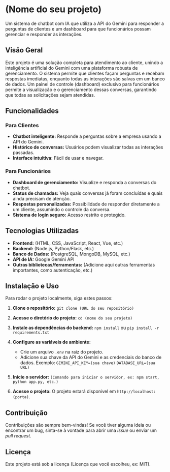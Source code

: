# (Nome do seu projeto)

Um sistema de chatbot com IA que utiliza a API do Gemini para responder a perguntas de clientes e um dashboard para que funcionários possam gerenciar e responder às interações.

## Visão Geral

Este projeto é uma solução completa para atendimento ao cliente, unindo a inteligência artificial do Gemini com uma plataforma robusta de gerenciamento. O sistema permite que clientes façam perguntas e recebam respostas imediatas, enquanto todas as interações são salvas em um banco de dados. Um painel de controle (dashboard) exclusivo para funcionários permite a visualização e o gerenciamento dessas conversas, garantindo que todas as solicitações sejam atendidas.

## Funcionalidades

### Para Clientes
* **Chatbot inteligente:** Responde a perguntas sobre a empresa usando a API do Gemini.
* **Histórico de conversas:** Usuários podem visualizar todas as interações passadas.
* **Interface intuitiva:** Fácil de usar e navegar.

### Para Funcionários
* **Dashboard de gerenciamento:** Visualize e responda a conversas do chatbot.
* **Status de chamadas:** Veja quais conversas já foram concluídas e quais ainda precisam de atenção.
* **Respostas personalizadas:** Possibilidade de responder diretamente a um cliente, assumindo o controle da conversa.
* **Sistema de login seguro:** Acesso restrito e protegido.

## Tecnologias Utilizadas

* **Frontend:** (HTML, CSS, JavaScript, React, Vue, etc.)
* **Backend:** (Node.js, Python/Flask, etc.)
* **Banco de Dados:** (PostgreSQL, MongoDB, MySQL, etc.)
* **API de IA:** Google Gemini API
* **Outras bibliotecas/ferramentas:** (Adicione aqui outras ferramentas importantes, como autenticação, etc.)

## Instalação e Uso

Para rodar o projeto localmente, siga estes passos:

1.  **Clone o repositório:**
    `git clone (URL do seu repositório)`

2.  **Acesse o diretório do projeto:**
    `cd (nome do seu projeto)`

3.  **Instale as dependências do backend:**
    `npm install` ou `pip install -r requirements.txt`

4.  **Configure as variáveis de ambiente:**
    * Crie um arquivo `.env` na raiz do projeto.
    * Adicione sua chave da API do Gemini e as credenciais do banco de dados. Exemplo:
        `GEMINI_API_KEY=(sua chave)`
        `DATABASE_URL=(sua URL)`

5.  **Inicie o servidor:**
    `(Comando para iniciar o servidor, ex: npm start, python app.py, etc.)`

6.  **Acesse o projeto:**
    O projeto estará disponível em `http://localhost:(porta)`.

## Contribuição

Contribuições são sempre bem-vindas! Se você tiver alguma ideia ou encontrar um bug, sinta-se à vontade para abrir uma _issue_ ou enviar um _pull request_.

## Licença

Este projeto está sob a licença (Licença que você escolheu, ex: MIT).
